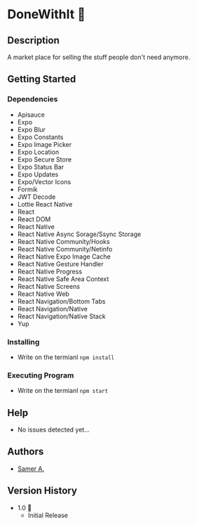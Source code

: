 # DoneWithIt 🚀

## Description

A market place for selling the stuff people don't need anymore.

## Getting Started

### Dependencies

- Apisauce
- Expo
- Expo Blur
- Expo Constants
- Expo Image Picker
- Expo Location
- Expo Secure Store
- Expo Status Bar
- Expo Updates
- Expo/Vector Icons
- Formik
- JWT Decode
- Lottie React Native
- React
- React DOM
- React Native
- React Native Async Sorage/Ssync Storage
- React Native Community/Hooks
- React Native Community/Netinfo
- React Native Expo Image Cache
- React Native Gesture Handler
- React Native Progress
- React Native Safe Area Context
- React Native Screens
- React Native Web
- React Navigation/Bottom Tabs
- React Navigation/Native
- React Navigation/Native Stack
- Yup

### Installing

- Write on the termianl `npm install`

### Executing Program

- Write on the termianl `npm start`

## Help

- No issues detected yet...

## Authors

- [Samer A.](https://cleversamer.web.app/)

## Version History

- 1.0 🚀
  - Initial Release
